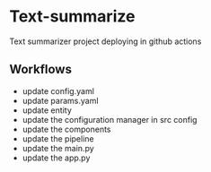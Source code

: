 # Text-summarize
Text summarizer project deploying in github actions

## Workflows
- update config.yaml
- update params.yaml
- update entity
- update the configuration manager in src config
- update the components
- update the pipeline
- update the main.py
- update the app.py